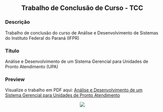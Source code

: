<h2 align="center"><b>Trabalho de Conclusão de Curso - TCC</b></h2>

### Descrição
Trabalho de conclusão do curso de Análise e Desenvolvimento de Sistemas do Instituto Federal do Paraná (IFPR)

### Título
Análise e Desenvolvimento de um Sistema Gerencial para Unidades de Pronto Atendimento (UPA)

### Preview
Visualize o trabalho em PDF aqui: <a href="https://github.com/Kelvin-Hey/TCC/blob/main/docs/TCC_Kelvin_Hey_IFPR_2023.pdf">Análise e Desenvolvimento de um Sistema Gerencial para Unidades de Pronto Atendimento</a>

<p align="center">
  <!-- Credits of the gif: https://github.com/0xabdulkhalid -->
  <picture><img src="https://github.com/Kelvin-Hey/TCC/blob/main/docs/TCC_Kelvin_Hey_IFPR_2023_page-001.jpg"></picture>
</p>
